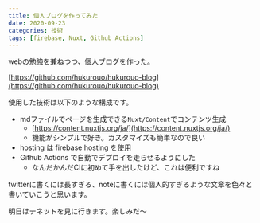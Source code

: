 ```yaml
---
title: 個人ブログを作ってみた
date: 2020-09-23
categories: 技術
tags: [firebase, Nuxt, Github Actions]
---
```


webの勉強を兼ねつつ、個人ブログを作った。

[https://github.com/hukurouo/hukurouo-blog](https://github.com/hukurouo/hukurouo-blog)

使用した技術は以下のような構成です。

- mdファイルでページを生成できる`Nuxt/Content`でコンテンツ生成
  - [https://content.nuxtjs.org/ja/](https://content.nuxtjs.org/ja/)
  - 機能がシンプルで好き。カスタマイズも簡単なので良い
- hosting は firebase hosting を使用
- Github Actions で自動でデプロイを走らせるようにした
  - なんだかんだCIに初めて手を出したけど、これは便利ですね



twitterに書くには長すぎる、noteに書くには個人的すぎるような文章を色々と書いていこうと思います。

明日はテネットを見に行きます。楽しみだ～
